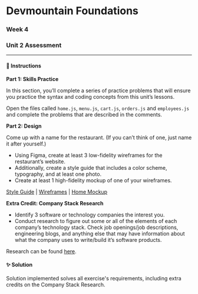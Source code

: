 # Devmountain Foundations
### Week 4
### Unit 2 Assessment

---

#### :dart: Instructions

**Part 1: Skills Practice**

In this section, you’ll complete a series of practice problems that will ensure you practice the syntax and coding concepts from this unit’s lessons.

Open the files called `home.js`, `menu.js`, `cart.js`, `orders.js` and `employees.js` and complete the problems that are described in the comments.


**Part 2: Design**

Come up with a name for the restaurant. (If you can’t think of one, just name it after yourself.)
- Using Figma, create at least 3 low-fidelity wireframes for the restaurant’s website.
- Additionally, create a style guide that includes a color scheme, typography, and at least one photo.
- Create at least 1 high-fidelity mockup of one of your wireframes.

[Style Guide](https://www.figma.com/file/ORxsiBSSGqMw7SmEYSTOGN/Devmountain-%7C-Module-2-Assessment?node-id=1%3A2)
| [Wireframes](https://www.figma.com/file/ORxsiBSSGqMw7SmEYSTOGN/Devmountain-%7C-Module-2-Assessment?node-id=0%3A1)
| [Home Mockup](https://www.figma.com/file/ORxsiBSSGqMw7SmEYSTOGN/Devmountain-%7C-Module-2-Assessment?node-id=1%3A3)

**Extra Credit: Company Stack Research**

- Identify 3 software or technology companies the interest you.
- Conduct research to figure out some or all of the elements of each company’s technology stack. Check job openings/job descriptions, engineering blogs, and anything else that may have information about what the company uses to write/build it’s software products.

Research can be found [here](00-assessment-js-basics-2/company-research.md).

#### :sparkles: Solution
Solution implemented solves all exercise's requirements, including extra credits on the Company Stack Research.
